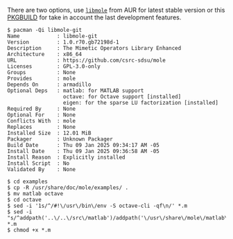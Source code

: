 There are two options, use [`libmole`](https://aur.archlinux.org/packages/libmole)
from AUR for latest stable version or this
[PKGBUILD](https://raw.githubusercontent.com/carlosal1015/mole_examples/refs/heads/main/PKGBUILDs/libmole-git/PKGBUILD)
for take in account the last development features.

```console
$ pacman -Qi libmole-git                
Name            : libmole-git
Version         : 1.0.r70.gb72198d-1
Description     : The Mimetic Operators Library Enhanced
Architecture    : x86_64
URL             : https://github.com/csrc-sdsu/mole
Licenses        : GPL-3.0-only
Groups          : None
Provides        : mole
Depends On      : armadillo
Optional Deps   : matlab: for MATLAB support
                  octave: for Octave support [installed]
                  eigen: for the sparse LU factorization [installed]
Required By     : None
Optional For    : None
Conflicts With  : mole
Replaces        : None
Installed Size  : 12.01 MiB
Packager        : Unknown Packager
Build Date      : Thu 09 Jan 2025 09:34:17 AM -05
Install Date    : Thu 09 Jan 2025 09:36:58 AM -05
Install Reason  : Explicitly installed
Install Script  : No
Validated By    : None
```

```console
$ cd examples
$ cp -R /usr/share/doc/mole/examples/ .
$ mv matlab octave
$ cd octave
$ sed -i '1s/^/#!\/usr\/bin\/env -S octave-cli -qf\n/' *.m
$ sed -i "s/^addpath('..\/..\/src\/matlab')/addpath('\/usr\/share\/mole\/matlab\/')/" *.m
$ chmod +x *.m
```

[](https://stackoverflow.com/a/8724486)